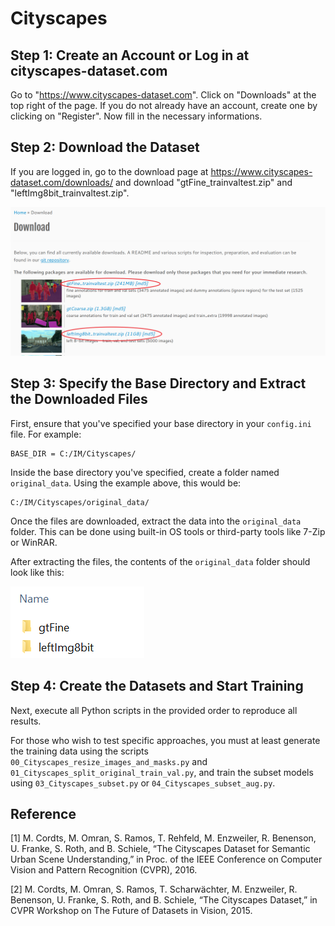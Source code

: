# Cityscapes

## Step 1: Create an Account or Log in at cityscapes-dataset.com

Go to "https://www.cityscapes-dataset.com". Click on "Downloads" at the top right of the page. If you do not already have an account, create one by clicking on "Register". Now fill in the necessary informations. 


## Step 2: Download the Dataset

If you are logged in, go to the download page at https://www.cityscapes-dataset.com/downloads/ and download "gtFine_trainvaltest.zip" and "leftImg8bit_trainvaltest.zip".

![download image](cityscapes_downloads.png)


## Step 3: Specify the Base Directory and Extract the Downloaded Files
First, ensure that you've specified your base directory in your `config.ini` file. For example:

    BASE_DIR = C:/IM/Cityscapes/

Inside the base directory you've specified, create a folder named `original_data`. Using the example above, this would be:

    C:/IM/Cityscapes/original_data/

Once the files are downloaded, extract the data into the `original_data` folder. This can be done using built-in OS tools or third-party tools like 7-Zip or WinRAR.

After extracting the files, the contents of the `original_data` folder should look like this:

![original_dir_image](original_data_cityscapes.PNG)


## Step 4: Create the Datasets and Start Training

Next, execute all Python scripts in the provided order to reproduce all results. 

For those who wish to test specific approaches, you must at least generate the training data using the scripts 
`00_Cityscapes_resize_images_and_masks.py` and `01_Cityscapes_split_original_train_val.py`, and train the subset models using `03_Cityscapes_subset.py` or `04_Cityscapes_subset_aug.py`.


## Reference
 
[1] M. Cordts, M. Omran, S. Ramos, T. Rehfeld, M. Enzweiler, R. Benenson, U. Franke, S. Roth, and B. Schiele, “The Cityscapes Dataset for Semantic Urban Scene Understanding,” in Proc. of the IEEE Conference on Computer Vision and Pattern Recognition (CVPR), 2016.

[2] M. Cordts, M. Omran, S. Ramos, T. Scharwächter, M. Enzweiler, R. Benenson, U. Franke, S. Roth, and B. Schiele, “The Cityscapes Dataset,” in CVPR Workshop on The Future of Datasets in Vision, 2015.
